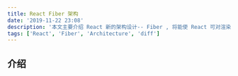 ```yaml
---
title: React Fiber 架构
date: '2019-11-22 23:08'
description: '本文主要介绍 React 新的架构设计-- Fiber , 将能使 React 可对渲染过程进行资源调度，最大化提高用户体验'
tags: ['React', 'Fiber', 'Architecture', 'diff']
---
```


## 介绍
